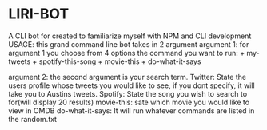 # LIRI-BOT
A CLI bot for created to familiarize myself with NPM and CLI development 
USAGE: 
this grand command line bot takes in 2 argument
argument 1:
    for argument 1 you choose from 4 options the command you want to run:
        + my-tweets
        + spotify-this-song
        + movie-this
        + do-what-it-says

argument 2:
    the second argument is your search term.
        Twitter:
            State the users profile whose tweets you would like to see, if you dont specify, it will take you to Austins tweets.
        Spotify:
            State the song you wish to search to for(will display 20 results)
        movie-this:
            sate which movie you would like to view in OMDB
        do-what-it-says: 
            It will run whatever commands are listed in the random.txt 

         
